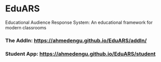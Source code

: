 # EduARS
Educational Audience Response System: An educational framework for modern classrooms

### The AddIn: https://ahmedengu.github.io/EduARS/addIn/
### Student App: https://ahmedengu.github.io/EduARS/student
